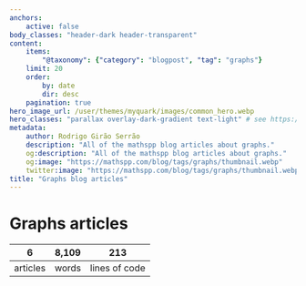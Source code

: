 ```yaml
---
anchors:
    active: false
body_classes: "header-dark header-transparent"
content:
    items:
        "@taxonomy": {"category": "blogpost", "tag": "graphs"}
    limit: 20
    order:
        by: date
        dir: desc
    pagination: true
hero_image_url: /user/themes/myquark/images/common_hero.webp
hero_classes: "parallax overlay-dark-gradient text-light" # see https://demo.getgrav.org/blog-skeleton/blog/hero-classes
metadata:
    author: Rodrigo Girão Serrão
    description: "All of the mathspp blog articles about graphs."
    og:description: "All of the mathspp blog articles about graphs."
    og:image: "https://mathspp.com/blog/tags/graphs/thumbnail.webp"
    twitter:image: "https://mathspp.com/blog/tags/graphs/thumbnail.webp"
title: "Graphs blog articles"
---
```


# Graphs articles


<table class="stats-table">
    <thead>
        <tr>
            <th style="text-align: center;">6</th>
            <th style="text-align: center;">8,109</th>
            <th style="text-align: center;">213</th>
        </tr>
    </thead>
    <tbody>
        <tr>
            <td style="text-align: center;">articles</td>
            <td style="text-align: center;">words</td>
            <td style="text-align: center;">lines of code</td>
        </tr>
    </tbody>
</table>
